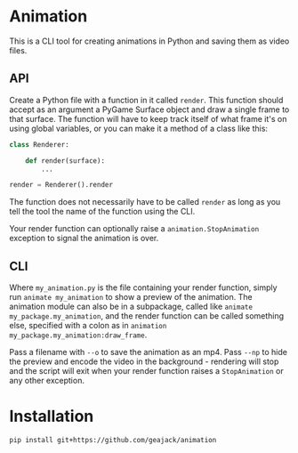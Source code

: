 # Animation

This is a CLI tool for creating animations in Python and saving them as video files.

## API

Create a Python file with a function in it called `render`. This function should accept as an argument a PyGame Surface object and draw a single frame to that surface. The function will have to keep track itself of what frame it's on using global variables, or you can make it a method of a class like this:

```python
class Renderer:

    def render(surface):
        ...

render = Renderer().render
```

The function does not necessarily have to be called `render` as long as you tell the tool the name of the function using the CLI.

Your render function can optionally raise a `animation.StopAnimation` exception to signal the animation is over.

## CLI

Where `my_animation.py` is the file containing your render function, simply run `animate my_animation` to show a preview of the animation. The animation module can also be in a subpackage, called like `animate my_package.my_animation`, and the render function can be called something else, specified with a colon as in `animation my_package.my_animation:draw_frame`.

Pass a filename with `--o` to save the animation as an mp4. Pass `--np` to hide the preview and encode the video in the background - rendering will stop and the script will exit when your render function raises a `StopAnimation` or any other exception.

# Installation

```
pip install git+https://github.com/geajack/animation
```
